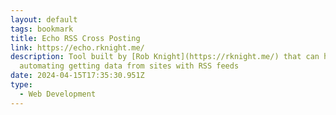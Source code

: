 ```yaml
---
layout: default
tags: bookmark
title: Echo RSS Cross Posting
link: https://echo.rknight.me/
description: Tool built by [Rob Knight](https://rknight.me/) that can help with
  automating getting data from sites with RSS feeds
date: 2024-04-15T17:35:30.951Z
type:
  - Web Development
---
```

